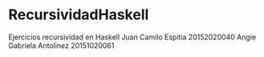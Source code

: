 # RecursividadHaskell
Ejercicios recursividad en Haskell Juan Camilo Espitia 20152020040 Angie Gabriela Antolinez 20151020061

